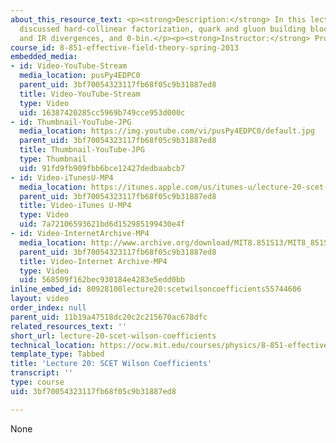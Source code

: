 ```yaml
---
about_this_resource_text: <p><strong>Description:</strong> In this lecture, the professor
  discussed hard-collinear factorization, quark and gluon building blocks for operators,  loops
  and IR divergences, and 0-bin.</p><p><strong>Instructor:</strong> Prof. Iain Stewart</p>
course_id: 8-851-effective-field-theory-spring-2013
embedded_media:
- id: Video-YouTube-Stream
  media_location: pusPy4EDPC0
  parent_uid: 3bf70054323117fb68f05c9b31887ed8
  title: Video-YouTube-Stream
  type: Video
  uid: 16387420285cc5969b749cce953d000c
- id: Thumbnail-YouTube-JPG
  media_location: https://img.youtube.com/vi/pusPy4EDPC0/default.jpg
  parent_uid: 3bf70054323117fb68f05c9b31887ed8
  title: Thumbnail-YouTube-JPG
  type: Thumbnail
  uid: 91fd9fb909fbb6bce12427dedbaabcb7
- id: Video-iTunesU-MP4
  media_location: https://itunes.apple.com/us/itunes-u/lecture-20-scet-wilson-coefficients/id717384450?i=168723758
  parent_uid: 3bf70054323117fb68f05c9b31887ed8
  title: Video-iTunes U-MP4
  type: Video
  uid: 7a72106593621bd6d152985199430e4f
- id: Video-InternetArchive-MP4
  media_location: http://www.archive.org/download/MIT8.851S13/MIT8_851S13_lec20_300k.mp4
  parent_uid: 3bf70054323117fb68f05c9b31887ed8
  title: Video-Internet Archive-MP4
  type: Video
  uid: 568509f162bec930184e4283e5edd0bb
inline_embed_id: 80928100lecture20:scetwilsoncoefficients55744606
layout: video
order_index: null
parent_uid: 11b19a47518dc20c2c215670ac678dfc
related_resources_text: ''
short_url: lecture-20-scet-wilson-coefficients
technical_location: https://ocw.mit.edu/courses/physics/8-851-effective-field-theory-spring-2013/video-lectures/lecture-20-scet-wilson-coefficients
template_type: Tabbed
title: 'Lecture 20: SCET Wilson Coefficients'
transcript: ''
type: course
uid: 3bf70054323117fb68f05c9b31887ed8

---
```

None